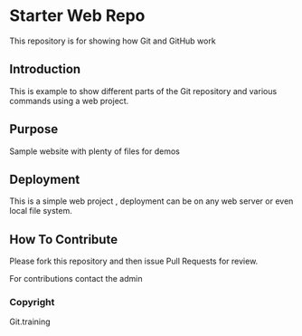 # Starter Web Repo

This repository is for showing how Git and GitHub work

## Introduction
This is example to show different parts of the Git repository and various commands using a web project.

## Purpose

Sample website with plenty of files for demos

## Deployment
This is a simple web project , deployment can be on any web server or even local file system.

## How To Contribute

Please fork this repository and then issue Pull Requests for review.

For contributions contact the admin

### Copyright

Git.training 